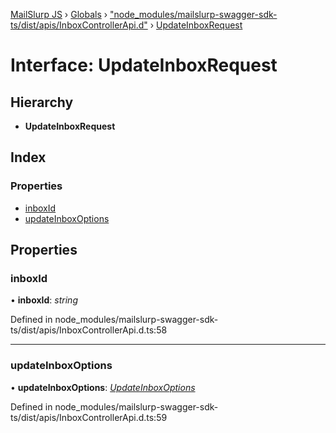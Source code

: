 [MailSlurp JS](../README.md) › [Globals](../globals.md) › ["node_modules/mailslurp-swagger-sdk-ts/dist/apis/InboxControllerApi.d"](../modules/_node_modules_mailslurp_swagger_sdk_ts_dist_apis_inboxcontrollerapi_d_.md) › [UpdateInboxRequest](_node_modules_mailslurp_swagger_sdk_ts_dist_apis_inboxcontrollerapi_d_.updateinboxrequest.md)

# Interface: UpdateInboxRequest

## Hierarchy

* **UpdateInboxRequest**

## Index

### Properties

* [inboxId](_node_modules_mailslurp_swagger_sdk_ts_dist_apis_inboxcontrollerapi_d_.updateinboxrequest.md#inboxid)
* [updateInboxOptions](_node_modules_mailslurp_swagger_sdk_ts_dist_apis_inboxcontrollerapi_d_.updateinboxrequest.md#updateinboxoptions)

## Properties

###  inboxId

• **inboxId**: *string*

Defined in node_modules/mailslurp-swagger-sdk-ts/dist/apis/InboxControllerApi.d.ts:58

___

###  updateInboxOptions

• **updateInboxOptions**: *[UpdateInboxOptions](_node_modules_mailslurp_swagger_sdk_ts_dist_models_updateinboxoptions_d_.updateinboxoptions.md)*

Defined in node_modules/mailslurp-swagger-sdk-ts/dist/apis/InboxControllerApi.d.ts:59
